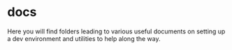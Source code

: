 # docs

Here you will find folders leading to various useful documents on setting up a dev environment and utilities to help along the way.